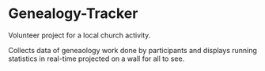 # Genealogy-Tracker

Volunteer project for a local church activity.

Collects data of geneaology work done by participants and displays 
  running statistics in real-time projected on a wall for all to see.
